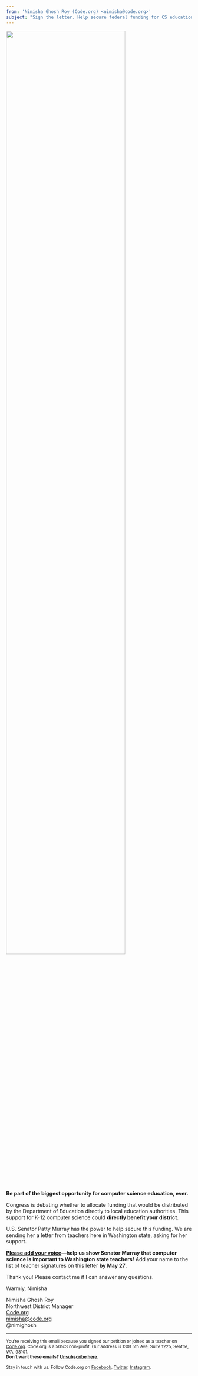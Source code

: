```yaml
---
from: 'Nimisha Ghosh Roy (Code.org) <nimisha@code.org>'
subject: "Sign the letter. Help secure federal funding for CS education"
---
```


<img width="80%" src="https://s3.amazonaws.com/cdo-email-images/girloncomp_WA_email.jpg"/>

<strong>Be part of the biggest opportunity for computer science education, ever.</strong>

Congress is debating whether to allocate funding that would be distributed by the Department of Education directly to local education authorities. This support for K-12 computer science could <strong>directly benefit your district</strong>.

U.S. Senator Patty Murray has the power to help secure this funding. We are sending her a letter from teachers here in Washington state, asking for her support.

<strong>[Please add your voice](https://docs.google.com/a/code.org/forms/d/14AXa65cYoWj_4fR4KIkDizNJjhjMK3xqo5g4ved6t1s/viewform)—help us show Senator Murray  that computer science is important to Washington state teachers!</strong> Add your name to the list of teacher signatures on this letter <strong>by May 27</strong>.

Thank you! Please contact me if I can answer any questions.

Warmly,
Nimisha

Nimisha Ghosh Roy<br>Northwest District Manager<br>[Code.org](http://code.org)<br>[nimisha@code.org](mailto:nimisha@code.org)<br>@nimighosh

<hr>

<small>You’re receiving this email because you signed our petition or joined as a teacher on <a href="https://code.org/">Code.org</a>. Code.org is a 501c3 non-profit. Our address is 1301 5th Ave, Suite 1225, Seattle, WA, 98101.</small> <br />
<small><strong>Don't want these emails? <a href="<%= unsubscribe_link %>">Unsubscribe here</a>.</strong></small></p>
<p><small>Stay in touch with us. Follow Code.org on
<a href="https://www.facebook.com/Code.org">Facebook</a>, <a href="https://twitter.com/codeorg">Twitter</a>, <a href="https://instagram.com/codeorg">Instagram</a>.
</small></p>

[](<%= tracking_pixel %>)
